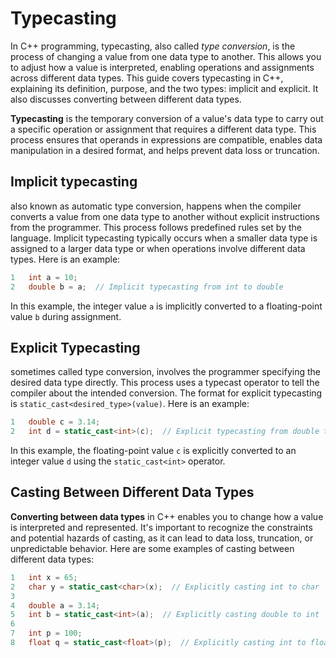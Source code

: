 # Typecasting 

In C++ programming, typecasting, also called *type conversion*, is the process of changing a value from one data type to another. This allows you to adjust how a value is interpreted, enabling operations and assignments across different data types. This guide covers typecasting in C++, explaining its definition, purpose, and the two types: implicit and explicit. It also discusses converting between different data types.

**Typecasting** is the temporary conversion of a value's data type to carry out a specific operation or assignment that requires a different data type. This process ensures that operands in expressions are compatible, enables data manipulation in a desired format, and helps prevent data loss or truncation.

## Implicit typecasting 
also known as automatic type conversion, happens when the compiler converts a value from one data type to another without explicit instructions from the programmer. This process follows predefined rules set by the language. Implicit typecasting typically occurs when a smaller data type is assigned to a larger data type or when operations involve different data types. Here is an example:
```cpp
1	int a = 10;
2	double b = a;  // Implicit typecasting from int to double
```
In this example, the integer value `a` is implicitly converted to a floating-point value `b` during assignment.

## Explicit Typecasting
sometimes called type conversion, involves the programmer specifying the desired data type directly. This process uses a typecast operator to tell the compiler about the intended conversion. The format for explicit typecasting is `static_cast<desired_type>(value)`. Here is an example:
```cpp
1	double c = 3.14;
2	int d = static_cast<int>(c);  // Explicit typecasting from double to int
```
In this example, the floating-point value `c` is explicitly converted to an integer value `d` using the `static_cast<int>` operator.

## Casting Between Different Data Types
**Converting between data types** in C++ enables you to change how a value is interpreted and represented. It's important to recognize the constraints and potential hazards of casting, as it can lead to data loss, truncation, or unpredictable behavior. Here are some examples of casting between different data types:
```cpp
1	int x = 65;
2	char y = static_cast<char>(x);  // Explicitly casting int to char
3	
4	double a = 3.14;
5	int b = static_cast<int>(a);  // Explicitly casting double to int
6	
7	int p = 100;
8	float q = static_cast<float>(p);  // Explicitly casting int to float
```




